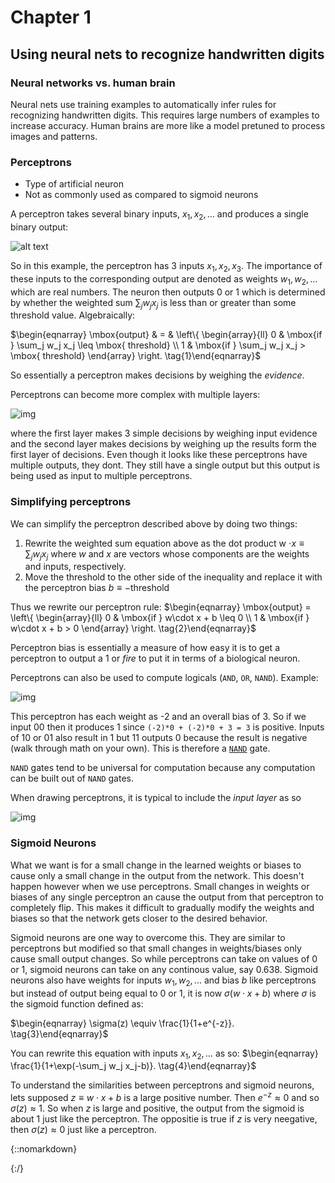 # Chapter 1
## Using neural nets to recognize handwritten digits
### Neural networks vs. human brain
Neural nets use training examples to automatically infer rules for recognizing handwritten digits. This requires large numbers of examples to increase accuracy. Human brains are more like a model pretuned to process images and patterns.

### Perceptrons
- Type of artificial neuron
- Not as commonly used as compared to sigmoid neurons

A perceptron takes several binary inputs, $x_1, x_2, \ldots$ and produces a single binary output:

![alt text](http://neuralnetworksanddeeplearning.com/images/tikz0.png)

So in this example, the perceptron has 3 inputs $x_1, x_2, x_3$. The importance of these inputs to the corresponding output are denoted as weights $w_1,w_2,\ldots$ which are real numbers. The neuron then outputs 0 or 1 which is determined by whether the weighted sum $\sum_j w_j x_j$ is less than or greater than some threshold value. Algebraically:

$\begin{eqnarray}
  \mbox{output} & = & \left\{ \begin{array}{ll}
      0 & \mbox{if } \sum_j w_j x_j \leq \mbox{ threshold} \\
      1 & \mbox{if } \sum_j w_j x_j > \mbox{ threshold}
      \end{array} \right.
\tag{1}\end{eqnarray}$

So essentially a perceptron makes decisions by weighing the *evidence*.

Perceptrons can become more complex with multiple layers:

![img](http://neuralnetworksanddeeplearning.com/images/tikz1.png)

where the first layer makes 3 simple decisions by weighing input evidence and the second layer makes decisions by weighing up the results form the first layer of decisions. Even though it looks like these perceptrons have multiple outputs, they dont. They still have a single output but this output is being used as input to multiple perceptrons.

### Simplifying perceptrons
We can simplify the perceptron described above by doing two things:
1) Rewrite the weighted sum equation above as the dot product w $\cdot x \equiv \sum_j w_j x_j$ where *w* and *x* are vectors whose components are the weights and inputs, respectively.
2) Move the threshold to the other side of the inequality and replace it with the perceptron bias $b \equiv
-\mbox{threshold}$

Thus we rewrite our perceptron rule:
$\begin{eqnarray}
  \mbox{output} = \left\{
    \begin{array}{ll}
      0 & \mbox{if } w\cdot x + b \leq 0 \\
      1 & \mbox{if } w\cdot x + b > 0
    \end{array}
  \right.
\tag{2}\end{eqnarray}$

Perceptron bias is essentially a measure of how easy it is to get a perceptron to output a 1 or *fire* to put it in terms of a biological neuron.

Perceptrons can also be used to compute logicals (`AND`, `OR`, `NAND`). Example:

![img](http://neuralnetworksanddeeplearning.com/images/tikz2.png)

This perceptron has each weight as -2 and an overall bias of 3. So if we input 00 then it produces 1 since `(-2)*0 + (-2)*0 + 3 = 3` is positive. Inputs of 10 or 01 also result in 1 but 11 outputs 0 because the result is negative (walk through math on your own). This is therefore a [`NAND`](https://en.wikipedia.org/wiki/NAND_gate) gate.

`NAND` gates tend to be universal for computation because any computation can be built out of `NAND` gates.

When drawing perceptrons, it is typical to include the *input layer* as so

 ![img](http://neuralnetworksanddeeplearning.com/images/tikz6.png)

### Sigmoid Neurons

What we want is for a small change in the learned weights or biases to cause only a small change in the output from the network. This doesn't happen however when we use perceptrons. Small changes in weights or biases of any single perceptron an cause the output from that perceptron to completely flip. This makes it difficult to gradually modify the weights and biases so that the network gets closer to the desired behavior.

Sigmoid neurons are one way to overcome this. They are similar to perceptrons but modified so that small changes in weights/biases only cause small output changes. So while perceptrons can take on values of 0 or 1, sigmoid neurons can take on any continous value, say 0.638. Sigmoid neurons also have weights for inputs $w_1, w_2, \ldots$ and bias $b$ like perceptrons but instead of output being equal to 0 or 1, it is now $\sigma(w \cdot x+b)$ where $\sigma$ is the sigmoid function defined as:

$\begin{eqnarray}
  \sigma(z) \equiv \frac{1}{1+e^{-z}}.
\tag{3}\end{eqnarray}$


You can rewrite this equation with inputs $x_1, x_2, \ldots$ as so:
$\begin{eqnarray}
  \frac{1}{1+\exp(-\sum_j w_j x_j-b)}.
\tag{4}\end{eqnarray}$

To understand the similarities between perceptrons and sigmoid neurons, lets supposed $z \equiv w \cdot x + b$ is a large positive number. Then $e^{-z} \approx 0$ and so $\sigma(z) \approx 1$. So when $z$ is large and positive, the output from the sigmoid is about 1 just like the perceptron. The oppositie is true if $z$ is very neegative, then $\sigma(z) \approx 0$ just like a perceptron.

{::nomarkdown}
<p>
<div id="sigmoid_graph"><a name="sigmoid_graph"></a></div>
<script src="http://d3js.org/d3.v3.min.js"></script>
<script>
function s(x) {return 1/(1+Math.exp(-x));}
var m = [40, 120, 50, 120];
var height = 290 - m[0] - m[2];
var width = 600 - m[1] - m[3];
var xmin = -5;
var xmax = 5;
var sample = 400;
var x1 = d3.scale.linear().domain([0, sample]).range([xmin, xmax]);
var data = d3.range(sample).map(function(d){ return {
        x: x1(d),
        y: s(x1(d))};
    });
var x = d3.scale.linear().domain([xmin, xmax]).range([0, width]);
var y = d3.scale.linear()
                .domain([0, 1])
                .range([height, 0]);
var line = d3.svg.line()
    .x(function(d) { return x(d.x); })
    .y(function(d) { return y(d.y); })
var graph = d3.select("#sigmoid_graph")
    .append("svg")
    .attr("width", width + m[1] + m[3])
    .attr("height", height + m[0] + m[2])
    .append("g")
    .attr("transform", "translate(" + m[3] + "," + m[0] + ")");
var xAxis = d3.svg.axis()
                  .scale(x)
                  .tickValues(d3.range(-4, 5, 1))
                  .orient("bottom")
graph.append("g")
    .attr("class", "x axis")
    .attr("transform", "translate(0, " + height + ")")
    .call(xAxis);
var yAxis = d3.svg.axis()
                  .scale(y)
                  .tickValues(d3.range(0, 1.01, 0.2))
                  .orient("left")
                  .ticks(5)
graph.append("g")
    .attr("class", "y axis")
    .call(yAxis);
graph.append("path").attr("d", line(data));
graph.append("text")
     .attr("class", "x label")
     .attr("text-anchor", "end")
     .attr("x", width/2)
     .attr("y", height+35)
     .text("z");
graph.append("text")
        .attr("x", (width / 2))
        .attr("y", -10)
        .attr("text-anchor", "middle")
        .style("font-size", "16px")
        .text("sigmoid function");
</script>
</p>
{:/}

